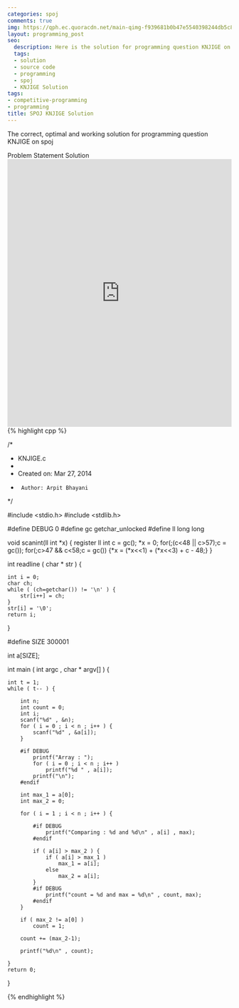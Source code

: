 ```yaml
---
categories: spoj
comments: true
img: https://qph.ec.quoracdn.net/main-qimg-f939681b0b47e5540398244db5c8966f?convert_to_webp=true
layout: programming_post
seo:
  description: Here is the solution for programming question KNJIGE on spoj
  tags:
  - solution
  - source code
  - programming
  - spoj
  - KNJIGE Solution
tags:
- competitive-programming
- programming
title: SPOJ KNJIGE Solution
---
```

The correct, optimal and working solution for programming question KNJIGE on spoj

<div class="ui secondary pointing large menu">
  <a class="grey item" data-tab="problem-statement">
    Problem Statement
  </a>
  <a class="active item grey" data-tab="solution">
    Solution
  </a>
</div>
<div class="ui bottom attached tab" data-tab="problem-statement">
    <iframe src="http://www.spoj.com/problems/KNJIGE/" width="100%" height="600px" style="overflow: scroll; border: none;"></iframe>
</div>
<div class="ui bottom attached active tab" data-tab="solution">
{% highlight cpp %}

/*
 * KNJIGE.c
 *
 *  Created on: Mar 27, 2014
 *      Author: Arpit Bhayani
 */


#include <stdio.h>
#include <stdlib.h>

#define DEBUG 0
#define gc getchar_unlocked
#define ll long long

void scanint(ll int *x) {
	register ll int c = gc();
	*x = 0;
	for(;(c<48 || c>57);c = gc());
	for(;c>47 && c<58;c = gc()) {*x = (*x<<1) + (*x<<3) + c - 48;}
}

int readline ( char * str ) {

	int i = 0;
	char ch;
	while ( (ch=getchar()) != '\n' ) {
		str[i++] = ch;
	}
	str[i] = '\0';
	return i;
}

#define SIZE 300001

int a[SIZE];

int main ( int argc , char * argv[] ) {

	int t = 1;
	while ( t-- ) {

		int n;
		int count = 0;
		int i;
		scanf("%d" , &n);
		for ( i = 0 ; i < n ; i++ ) {
			scanf("%d" , &a[i]);
		}

		#if DEBUG
			printf("Array : ");
			for ( i = 0 ; i < n ; i++ )
				printf("%d " , a[i]);
			printf("\n");
		#endif

		int max_1 = a[0];
		int max_2 = 0;

		for ( i = 1 ; i < n ; i++ ) {

			#if DEBUG
				printf("Comparing : %d and %d\n" , a[i] , max);
			#endif

			if ( a[i] > max_2 ) {
				if ( a[i] > max_1 )
					max_1 = a[i];
				else
					max_2 = a[i];
			}
			#if DEBUG
				printf("count = %d and max = %d\n" , count, max);
			#endif
		}

		if ( max_2 != a[0] )
			count = 1;

		count += (max_2-1);

		printf("%d\n" , count);

	}
	return 0;
}


{% endhighlight %}
</div>
